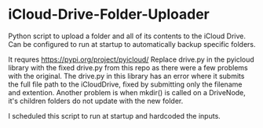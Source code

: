 # iCloud-Drive-Folder-Uploader

Python script to upload a folder and all of its contents to the iCloud Drive. 
Can be configured to run at startup to automatically backup specific folders. 

It requres https://pypi.org/project/pyicloud/
Replace drive.py in the pyicloud library with the fixed drive.py from this repo as there were a few problems with the original.
The drive.py in this library has an error where it submits the full file path to the iCloudDrive, fixed by submitting only the filename and extention.
Another problem is when mkdir() is called on a DriveNode, it's children folders do not update with the new folder.

I scheduled this script to run at startup and hardcoded the inputs.
